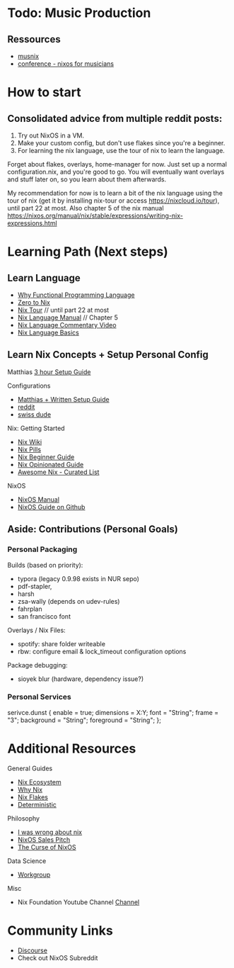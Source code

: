 # Todo: Music Production
## Ressources
- [musnix](https://github.com/musnix/musnix)
- [conference - nixos for musicians](http://lac.linuxaudio.org/2015/video.php?id=12)
# How to start
## Consolidated advice from multiple reddit posts:
1. Try out NixOS in a VM. 
2. Make your custom config, but don't use flakes since you're a beginner. 
3. For learning the nix language,  use the tour of nix to learn the language.

Forget about flakes, overlays, home-manager for now. 
	Just set up a normal configuration.nix, and you're good to go. 
	You will eventually want overlays and stuff later on, so you learn about them afterwards. 


My recommendation for now is to learn a bit of the nix language using the tour of nix 
(get it by installing nix-tour or access https://nixcloud.io/tour), 
until part 22 at most. Also chapter 5 of the nix manual https://nixos.org/manual/nix/stable/expressions/writing-nix-expressions.html

# Learning Path (Next steps)
## Learn Language
- [Why Functional Programming Language](https://blog.stimsina.com/post/functional-programming-is-the-future)
- [Zero to Nix](https://zero-to-nix.com/)
- [Nix Tour](https://nixcloud.io/tour/?id=1) // until part 22 at most
- [Nix Language Manual](https://nixos.org/manual/nix/stable/language/index.html#nix-language) // Chapter 5
- [Nix Language Commentary Video](https://yewtu.be/watch?v=cyPdh6gu2sw)
- [Nix Language Basics](https://nixos.org/guides/nix-language.html)

## Learn Nix Concepts + Setup Personal Config
Matthias
[3 hour Setup Guide](https://yewtu.be/watch?v=AGVXJ-TIv3Y)

Configurations
- [Matthias + Written Setup Guide](https://github.com/MatthiasBenaets/nixos-config)
- [reddit](https://github.com/rofrol/nixos-config)
- [swiss dude](https://github.com/infinisil/system)

Nix: Getting Started 
- [Nix Wiki](https://nixos.wiki/wiki/Main_Page)
- [Nix Pills](https://nixos.org/guides/nix-pills/)
- [Nix Beginner Guide](https://tonyfinn.com/blog/nix-from-first-principles-flake-edition/)
- [Nix Opinionated Guide](https://nix.dev/)
- [Awesome Nix - Curated List](https://github.com/nix-community/awesome-nix)

NixOS
- [NixOS Manual](https://nixos.org/manual/nixos/stable/)
- [NixOS Guide on Github](https://github.com/mikeroyal/NixOS-Guide#getting-started)

## Aside: Contributions (Personal Goals)
### Personal Packaging
Builds (based on priority): 
- typora (legacy 0.9.98 exists in NUR sepo)
- pdf-stapler,
- harsh
- zsa-wally (depends on udev-rules)
- fahrplan
- san francisco font

Overlays / Nix Files:
- spotify: share folder writeable
- rbw: configure email & lock_timeout configuration options

Package debugging:
- sioyek blur (hardware, dependency issue?)

### Personal Services
serivce.dunst {
	enable = true;
	dimensions = X:Y;
	font = "String";
	frame = "3";
	background = "String";
	foreground = "String";
};

# Additional Resources
General Guides
- [Nix Ecosystem](https://nixos.wiki/wiki/Nix_Ecosystem)
- [Why Nix](https://revelry.co/insights/development/nix-time/)
- [Nix Flakes](https://xeiaso.net/blog/nix-flakes-1-2022-02-21)
- [Deterministic](https://www.bekk.christmas/post/2021/13/deterministic-systems-with-nix)

Philosophy
- [I was wrong about nix](https://xeiaso.net/blog/i-was-wrong-about-nix-2020-02-10)
- [NixOS Sales Pitch](https://yewtu.be/watch?v=2L2qHfNnXB4)
- [The Curse of NixOS](https://blog.wesleyac.com/posts/the-curse-of-nixos)

Data Science
- [Workgroup](https://nixos.wiki/wiki/Workgroup:DataScience)

Misc
- Nix Foundation Youtube Channel [Channel](https://yewtu.be/channel/UC3vIimi9q4AT8EgxYp_dWIw)

# Community Links
- [Discourse](http://discourse.nixos.org/)
- Check out NixOS Subreddit
